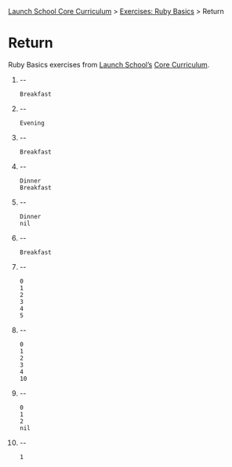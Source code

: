 [Launch School Core Curriculum][readme] >
[Exercises: Ruby Basics][ruby-basics] >
Return

# Return

Ruby Basics exercises from [Launch School’s][launch-school] [Core Curriculum][core-curriculum].

1.  --

    ```
    Breakfast
    ```

2.  --

    ```
    Evening
    ```

3.  --

    ```
    Breakfast
    ```

4.  --

    ```
    Dinner
    Breakfast
    ```

5.  --

    ```
    Dinner
    nil
    ```

6.  --

    ```
    Breakfast
    ```

7.  --

    ```
    0
    1
    2
    3
    4
    5
    ```

8.  --

    ```
    0
    1
    2
    3
    4
    10
    ```

9.  --

    ```
    0
    1
    2
    nil
    ```

10. --

    ```
    1
    ```

[readme]: /README.md
[ruby-basics]: ruby-basics-contents.md
[core-curriculum]: https://launchschool.com/courses
[launch-school]: https://launchschool.com
